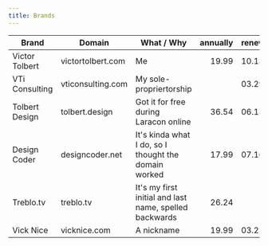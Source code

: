 ```yaml
---
title: Brands
---
```


| Brand          | Domain            | What / Why                                             | annually | renews |
| -------------- | ----------------- | ------------------------------------------------------ | -------: | ------ |
| Victor Tolbert | victortolbert.com | Me                                                     |    19.99 | 10.13  |
| VTi Consulting | vticonsulting.com | My sole-propriertorship                                |          | 03.29  |
| Tolbert Design | tolbert.design    | Got it for free during Laracon online                  |    36.54 | 06.13  |
| Design Coder   | designcoder.net   | It's kinda what I do, so I thought the domain worked   |    17.99 | 07.16  |
| Treblo.tv      | treblo.tv         | It's my first initial and last name, spelled backwards |    26.24 |        |
| Vick Nice      | vicknice.com      | A nickname                                             |    19.99 | 03.23  |
